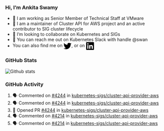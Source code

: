 ### Hi, I’m Ankita Swamy

- 💼 I am working as Senior Member of Technical Staff at VMware
- 👀 I am a maintainer of Cluster API for AWS project and an active contributor to SIG cluster lifecycle
- 💞️ I’m looking to collaborate on Kubernetes and SIGs
- 💬 You can reach me out on Kubernetes Slack with handle @swan
- You can also find me on <a href="https://twitter.com/SwamyAnkita" target="blank"><img align="center" src="https://raw.githubusercontent.com/Ankitasw/Ankitasw/master/svg/twitter.svg" alt="Ankitasw" height="25" width="25" color="#1DA1f2" /></a>, or on <a href="https://www.linkedin.com/in/Ankitaswamy/" target="blank"><img align="center" src="https://raw.githubusercontent.com/Ankitasw/Ankitasw/master/svg/linkedin.svg" alt="Ankitasw" height="25" width="25" /></a>

### GitHub Stats
![Github stats](https://github-readme-stats.vercel.app/api?username=Ankitasw&count_private=true&show_icons=true&theme=tokyonight)

### GitHub Activity 
<!--START_SECTION:activity-->
1. 🗣 Commented on [#4244](https://github.com/kubernetes-sigs/cluster-api-provider-aws/issues/4244) in [kubernetes-sigs/cluster-api-provider-aws](https://github.com/kubernetes-sigs/cluster-api-provider-aws)
2. 🗣 Commented on [#4244](https://github.com/kubernetes-sigs/cluster-api-provider-aws/issues/4244) in [kubernetes-sigs/cluster-api-provider-aws](https://github.com/kubernetes-sigs/cluster-api-provider-aws)
3. 💪 Opened PR [#4244](https://github.com/kubernetes-sigs/cluster-api-provider-aws/pull/4244) in [kubernetes-sigs/cluster-api-provider-aws](https://github.com/kubernetes-sigs/cluster-api-provider-aws)
4. 🗣 Commented on [#4214](https://github.com/kubernetes-sigs/cluster-api-provider-aws/issues/4214) in [kubernetes-sigs/cluster-api-provider-aws](https://github.com/kubernetes-sigs/cluster-api-provider-aws)
5. 🗣 Commented on [#4214](https://github.com/kubernetes-sigs/cluster-api-provider-aws/issues/4214) in [kubernetes-sigs/cluster-api-provider-aws](https://github.com/kubernetes-sigs/cluster-api-provider-aws)
<!--END_SECTION:activity-->

